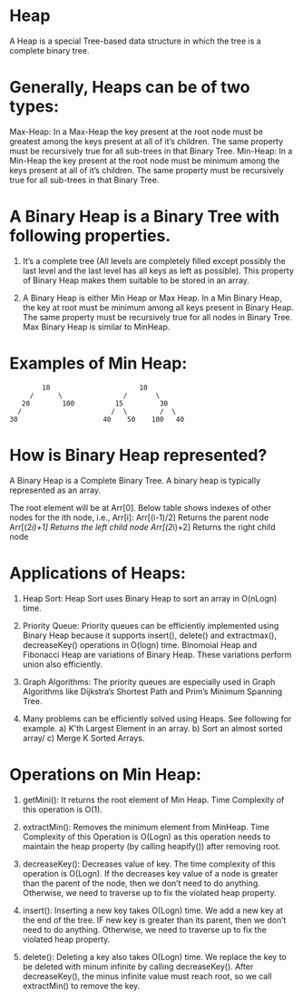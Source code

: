 # Heap

A Heap is a special Tree-based data structure in which the tree is a complete binary tree.

# Generally, Heaps can be of two types:

Max-Heap: In a Max-Heap the key present at the root node must be greatest among the keys present at all of it’s children. The same property must be recursively true for all sub-trees in that Binary Tree.
Min-Heap: In a Min-Heap the key present at the root node must be minimum among the keys present at all of it’s children. The same property must be recursively true for all sub-trees in that Binary Tree.

# A Binary Heap is a Binary Tree with following properties.

1. It’s a complete tree (All levels are completely filled except possibly the last level and the last level has all keys as left as possible). This property of Binary Heap makes them suitable to be stored in an array.

2. A Binary Heap is either Min Heap or Max Heap. In a Min Binary Heap, the key at root must be minimum among all keys present in Binary Heap. The same property must be recursively true for all nodes in Binary Tree. Max Binary Heap is similar to MinHeap.

# Examples of Min Heap:

            10                      10
         /      \               /       \
       20        100          15         30
      /                      /  \        /  \
    30                     40    50    100   40

# How is Binary Heap represented?

A Binary Heap is a Complete Binary Tree. A binary heap is typically represented as an array.

The root element will be at Arr[0].
Below table shows indexes of other nodes for the ith node, i.e., Arr[i]:
Arr[(i-1)/2] Returns the parent node
Arr[(2*i)+1] Returns the left child node
Arr[(2*i)+2] Returns the right child node

# Applications of Heaps:

1. Heap Sort: Heap Sort uses Binary Heap to sort an array in O(nLogn) time.

2. Priority Queue: Priority queues can be efficiently implemented using Binary Heap because it supports insert(), delete() and extractmax(), decreaseKey() operations in O(logn) time. Binomoial Heap and Fibonacci Heap are variations of Binary Heap. These variations perform union also efficiently.

3. Graph Algorithms: The priority queues are especially used in Graph Algorithms like Dijkstra’s Shortest Path and Prim’s Minimum Spanning Tree.

4. Many problems can be efficiently solved using Heaps. See following for example.
   a) K’th Largest Element in an array.
   b) Sort an almost sorted array/
   c) Merge K Sorted Arrays.

# Operations on Min Heap:

1. getMini(): It returns the root element of Min Heap. Time Complexity of this operation is O(1).

2. extractMin(): Removes the minimum element from MinHeap. Time Complexity of this Operation is O(Logn) as this operation needs to maintain the heap property (by calling heapify()) after removing root.

3. decreaseKey(): Decreases value of key. The time complexity of this operation is O(Logn). If the decreases key value of a node is greater than the parent of the node, then we don’t need to do anything. Otherwise, we need to traverse up to fix the violated heap property.

4. insert(): Inserting a new key takes O(Logn) time. We add a new key at the end of the tree. IF new key is greater than its parent, then we don’t need to do anything. Otherwise, we need to traverse up to fix the violated heap property.

5. delete(): Deleting a key also takes O(Logn) time. We replace the key to be deleted with minum infinite by calling decreaseKey(). After decreaseKey(), the minus infinite value must reach root, so we call extractMin() to remove the key.

#
